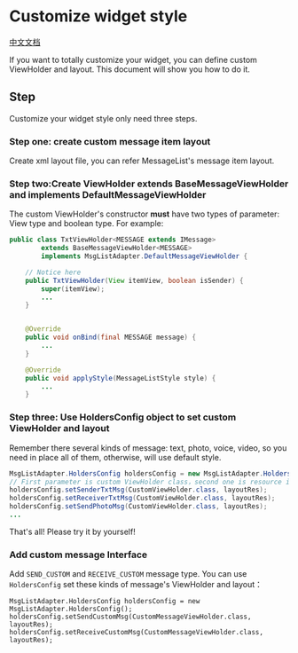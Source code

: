 # Customize widget style
[中文文档](./customLayout.md)

If you want to totally customize your widget, you can define custom ViewHolder and layout.
This document will show you how to do it.

## Step
Customize your widget style only need three steps.

### Step one: create custom message item layout
Create xml layout file, you can refer MessageList's message item layout.


### Step two:Create ViewHolder extends BaseMessageViewHolder and implements DefaultMessageViewHolder
The custom ViewHolder's constructor **must** have two types of parameter: View type and boolean type. For example:


```java
public class TxtViewHolder<MESSAGE extends IMessage>
        extends BaseMessageViewHolder<MESSAGE>
        implements MsgListAdapter.DefaultMessageViewHolder {

    // Notice here
    public TxtViewHolder(View itemView, boolean isSender) {
        super(itemView);
        ...
    }


    @Override
    public void onBind(final MESSAGE message) {
        ...
    }

    @Override
    public void applyStyle(MessageListStyle style) {
        ...
    }
```

### Step three: Use HoldersConfig object to set custom ViewHolder and layout
Remember there several kinds of message: text, photo, voice, video, so you need in place all of them,
otherwise, will use default style.

```java
MsgListAdapter.HoldersConfig holdersConfig = new MsgListAdapter.HoldersConfig();
// First parameter is custom ViewHolder class，second one is resource id of custom layout.
holdersConfig.setSenderTxtMsg(CustomViewHolder.class, layoutRes);
holdersConfig.setReceiverTxtMsg(CustomViewHolder.class, layoutRes);
holdersConfig.setSendPhotoMsg(CustomViewHolder.class, layoutRes);
...
```

That's all! Please try it by yourself!



### Add custom message Interface

Add `SEND_CUSTOM`  and `RECEIVE_CUSTOM` message type. You can use `HoldersConfig` set these kinds of message's ViewHolder and layout：

```
MsgListAdapter.HoldersConfig holdersConfig = new MsgListAdapter.HoldersConfig();
holdersConfig.setSendCustomMsg(CustomMessageViewHolder.class, layoutRes);
holdersConfig.setReceiveCustomMsg(CustomMessageViewHolder.class, layoutRes);
```
